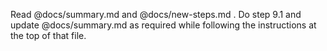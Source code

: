 Read @docs/summary.md and @docs/new-steps.md . Do step 9.1 and update @docs/summary.md as required while following the instructions at the top of that file.
